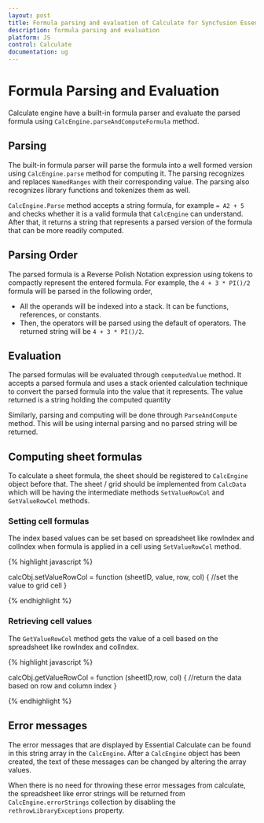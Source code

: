 ```yaml
---
layout: post
title: Formula parsing and evaluation of Calculate for Syncfusion Essential JS
description: formula parsing and evaluation
platform: JS
control: Calculate
documentation: ug
---
```


# Formula Parsing and Evaluation

Calculate engine have a built-in formula parser and evaluate the parsed formula using `CalcEngine.parseAndComputeFormula` method.

## Parsing 

The built-in formula parser will parse the formula into a well formed version using `CalcEngine.parse` method for computing it. The parsing recognizes and replaces `NamedRanges` with their corresponding value. The parsing also recognizes library functions and tokenizes them as well. 



`CalcEngine.Parse` method accepts a string formula, for example `= A2 + 5` and checks whether it is a valid formula that `CalcEngine` can understand. After that, it returns a string that represents a parsed version of the formula that can be more readily computed.

## Parsing Order

The parsed formula is a Reverse Polish Notation expression using tokens to compactly represent the entered formula. For example, the `4 + 3 * PI()/2` formula will be parsed in the following order,

* All the operands will be indexed into a stack. It can be functions, references, or constants.
* Then, the operators will be parsed using the default of operators. The returned string will be `4 + 3 * PI()/2`.



## Evaluation

The parsed formulas will be evaluated through `computedValue` method. It accepts a parsed formula and uses a stack oriented calculation technique to convert the parsed formula into the value that it represents. The value returned is a string holding the computed quantity



Similarly, parsing and computing will be done through `ParseAndCompute` method. This will be using internal parsing and no parsed string will be returned.

## Computing sheet formulas

To calculate a sheet formula, the sheet should be registered to `CalcEngine` object before that. The sheet / grid should be implemented from `CalcData` which will be having the intermediate methods `SetValueRowCol` and `GetValueRowCol` methods.

### Setting cell formulas

The index based values can be set based on spreadsheet like rowIndex and colIndex when formula is applied in a cell using `SetValueRowCol` method.

{% highlight javascript %}

calcObj.setValueRowCol = function (sheetID, value, row, col) { 
//set the value to grid cell 
}

{% endhighlight %}

### Retrieving cell values

The `GetValueRowCol` method gets the value of a cell based on the spreadsheet like rowIndex and colIndex.

{% highlight javascript %}

calcObj.getValueRowCol = function (sheetID,row, col) { 
//return the data based on row and column index 
}

{% endhighlight %}

## Error messages 

The error messages that are displayed by Essential Calculate can be found in this string array in the `CalcEngine`. After a `CalcEngine` object has been created, the text of these messages can be changed by altering the array values.



When there is no need for throwing these error messages from calculate, the spreadsheet like error strings will be returned from `CalcEngine.errorStrings` collection by disabling the `rethrowLibraryExceptions` property.


